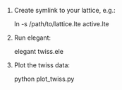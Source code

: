 1. Create symlink to your lattice, e.g.:

   ln -s /path/to/lattice.lte active.lte

2. Run elegant:

   elegant twiss.ele

3. Plot the twiss data:

   python plot_twiss.py

